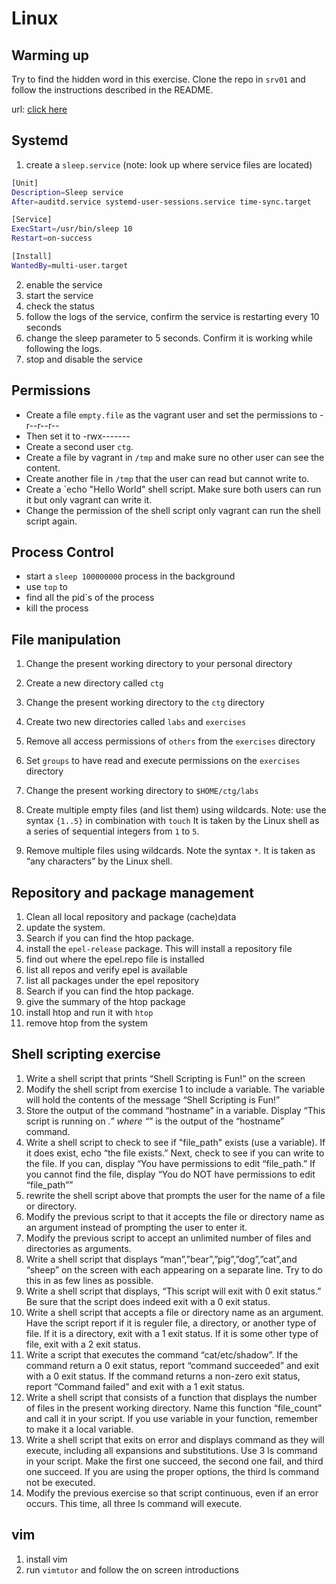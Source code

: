 # Linux 
## Warming up
Try to find the hidden word in this exercise. 
Clone the repo in `srv01` and follow the instructions described in the README.

url: [click here](https://github.com/krother/bash_tutorial)

## Systemd
1) create a `sleep.service` (note: look up where service files are located)
 
```bash sleep.service 
[Unit]
Description=Sleep service
After=auditd.service systemd-user-sessions.service time-sync.target

[Service]
ExecStart=/usr/bin/sleep 10
Restart=on-success

[Install]
WantedBy=multi-user.target
```
2) enable the service
3) start the service
4) check the status
5) follow the logs of the service, confirm the service is restarting every 10 seconds
5) change the sleep parameter to 5 seconds. Confirm it is working while following the logs.
6) stop and disable the service

## Permissions
-   Create a file `empty.file` as the vagrant user and set the permissions to -r--r--r--
-   Then set it to -rwx-------
-   Create a second user `ctg`.
-   Create a file by vagrant in `/tmp` and make sure no other user can see the content.
-   Create another file in `/tmp` that the user can read but cannot write to.
-   Create a `echo "Hello World" shell script. Make sure both users can run it but only vagrant can write it.
-   Change the permission of the shell script only vagrant can run the shell script again.

## Process Control

- start a `sleep 100000000` process in the background
- use `top` to 
- find all the pid`s of the process
- kill the process

## File manipulation

1.  Change the present working directory to your personal directory
    
2.  Create a new directory called `ctg`
    
3.  Change the present working directory to the `ctg` directory
    
4.  Create two new directories called `labs` and `exercises`
    
5.  Remove all access permissions of `others` from the `exercises` directory
    
6.  Set `groups` to have read and execute permissions on the `exercises` directory
    
7.  Change the present working directory to `$HOME/ctg/labs`
    
8.  Create multiple empty files (and list them) using wildcards. Note: use the syntax `{1..5}` in combination with `touch` It is taken by the Linux shell as a series of sequential integers from `1` to `5`.
    
9.  Remove multiple files using wildcards. Note the syntax `*`. It is taken as “any characters” by the Linux shell.

## Repository and package management

1) Clean all local repository and package (cache)data
2) update the system. 
3) Search if you can find the htop package.
4) install the `epel-release` package. This will install a repository file
5) find out where the epel.repo file is installed
6) list all repos and verify epel is available
7) list all packages under the epel repository
8) Search if you can find the htop package.
9) give the summary of the htop package
10) install htop and run it with `htop`
11) remove htop from the system

## Shell scripting exercise

1) Write a shell script that prints “Shell Scripting is Fun!” on the screen
2) Modify the shell script from exercise 1 to include a variable. The variable will hold the contents of the message “Shell Scripting is Fun!”
3) Store the output of the command “hostname” in a variable. Display “This script is running on _.” where “_” is the output of the “hostname” command.
4) Write a shell script to check to see if  "file_path" exists (use a variable). 
If it does exist, echo “the file exists.” Next, check to see if you can write to the file. If you can, display “You have permissions to edit “file_path.”
If you cannot find the file, display “You do NOT have permissions to edit “file_path””
5) rewrite the shell script above that prompts the user for the name of a file or directory.
6) Modify the previous script to that it accepts the file or directory name as an argument instead of prompting the user to enter it.
7) Modify the previous script to accept an unlimited number of files and directories as arguments.
8) Write a shell script that displays “man”,”bear”,”pig”,”dog”,”cat”,and “sheep” on the screen with each appearing on a separate line. Try to do this in as few lines as possible.
9) Write a shell script that displays, “This script will exit with 0 exit status.” Be sure that the script does indeed exit with a 0 exit status.
10) Write a shell script that accepts a file or directory name as an argument. Have the script report if it is reguler file, a directory, or another type of file. If it is a directory, exit with a 1 exit status. If it is some other type of file, exit with a 2 exit status.
11) Write a script that executes the command “cat/etc/shadow”. If the command return a 0 exit status, report “command succeeded” and exit with a 0 exit status. If the command returns a non-zero exit status, report “Command failed” and exit with a 1 exit status.
12) Write a shell script that consists of a function that displays the number of files in the present working directory. Name this function “file_count” and call it in your script. If you use variable in your function, remember to make it a local variable.
13) Write a shell script that exits on error and displays command as they will execute, including all expansions and substitutions. Use 3 ls command in your script. Make the first one succeed, the second one fail, and third one succeed. If you are using the proper options, the third ls command not be executed.
14) Modify the previous exercise so that script continuous, even if an error occurs. This time, all three ls command will execute.

## vim
1) install vim
2) run `vimtutor`  and follow the on screen introductions
